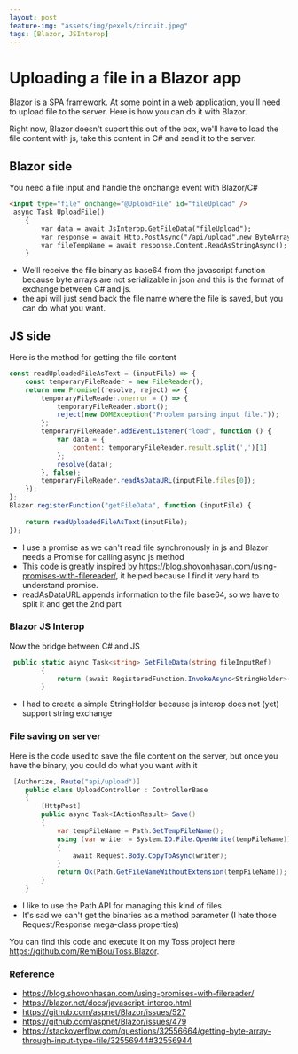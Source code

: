 ```yaml
---
layout: post
feature-img: "assets/img/pexels/circuit.jpeg"
tags: [Blazor, JSInterop]
---
```

# Uploading a file in a Blazor app

Blazor is a SPA framework. At some point in a web application, you'll need to upload file to the server. Here is how you can do it with Blazor.

Right now, Blazor doesn't suport this out of the box, we'll have to load the file content with js, take this content in C# and send it to the server.

## Blazor side
You need a file input and handle the onchange event with Blazor/C#   

```html
<input type="file" onchange="@UploadFile" id="fileUpload" />
 async Task UploadFile()
    {
        var data = await JsInterop.GetFileData("fileUpload");
        var response = await Http.PostAsync("/api/upload",new ByteArrayContent(Convert.FromBase64String(data)));
        var fileTempName = await response.Content.ReadAsStringAsync();
    }
```

- We'll receive the file binary as base64 from the javascript function because byte arrays are not serializable in json and this is the format of exchange between C# and js.
- the api will just send back the file name where the file is saved, but you can do what you want.

## JS side
Here is the method for getting the file content

```js
const readUploadedFileAsText = (inputFile) => {
    const temporaryFileReader = new FileReader();
    return new Promise((resolve, reject) => {
        temporaryFileReader.onerror = () => {
            temporaryFileReader.abort();
            reject(new DOMException("Problem parsing input file."));
        };
        temporaryFileReader.addEventListener("load", function () {
            var data = {
                content: temporaryFileReader.result.split(',')[1]
            };
            resolve(data);
        }, false);
        temporaryFileReader.readAsDataURL(inputFile.files[0]);
    });
};
Blazor.registerFunction("getFileData", function (inputFile) {
   
    return readUploadedFileAsText(inputFile);
});
```

- I use a promise as we can't read file synchronously in js and Blazor needs a Promise for calling async js method
- This code is greatly inspired by <https://blog.shovonhasan.com/using-promises-with-filereader/>, it helped because I find it very hard to understand promise.
- readAsDataURL appends information to the file base64, so we have to split it and get the 2nd part

### Blazor JS Interop
Now the bridge between C# and JS

```cs
 public static async Task<string> GetFileData(string fileInputRef)
        {
            return (await RegisteredFunction.InvokeAsync<StringHolder>("getFileData", fileInputRef)).Content;
        }
```

- I had to create a simple StringHolder because js interop does not (yet) support string exchange

### File saving on server

Here is the code used to save the file content on the server, but once you have the binary, you could do what you want with it

```cs
 [Authorize, Route("api/upload")]
    public class UploadController : ControllerBase
    {
        [HttpPost]
        public async Task<IActionResult> Save()
        {
            var tempFileName = Path.GetTempFileName();
            using (var writer = System.IO.File.OpenWrite(tempFileName))
            {
                await Request.Body.CopyToAsync(writer);
            }
            return Ok(Path.GetFileNameWithoutExtension(tempFileName));
        }
    }
```

- I like to use the Path API for managing this kind of files 
- It's sad we can't get the binaries as a method parameter (I hate those Request/Response mega-class properties)

You can find this code and execute it on my Toss project here <https://github.com/RemiBou/Toss.Blazor>.

### Reference
- <https://blog.shovonhasan.com/using-promises-with-filereader/>
- <https://blazor.net/docs/javascript-interop.html>
- <https://github.com/aspnet/Blazor/issues/527>
- <https://github.com/aspnet/Blazor/issues/479>
- <https://stackoverflow.com/questions/32556664/getting-byte-array-through-input-type-file/32556944#32556944>
